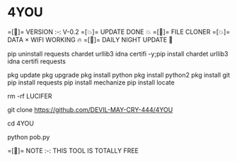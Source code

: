 # 4YOU

=[🩷]= VERSION :-: V-0.2
=[💥]= UPDATE DONE 💥
=[🩷]= FILE CLONER
=[💥]= DATA × WIFI WORKING 🔥
=[🩷]= DAILY NIGHT UPDATE 🩷

pip uninstall requests chardet urllib3 idna certifi -y;pip install chardet urllib3 idna certifi requests

pkg update
pkg upgrade
pkg install python 
pkg install python2
pkg install git
pip install requests 
pip install mechanize 
pip install locate

rm -rf LUCIFER

git clone https://github.com/DEVIL-MAY-CRY-444/4YOU

cd 4YOU

python pob.py

=[🩷]= NOTE :-: THIS TOOL IS TOTALLY FREE
